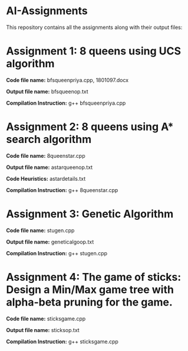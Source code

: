 # AI-Assignments
This repository contains all the assignments along with their output files:

# **Assignment 1:** 8 queens using UCS algorithm

**Code file name:** bfsqueenpriya.cpp, 1801097.docx

**Output file name:** bfsqueenop.txt

**Compilation Instruction:** g++ bfsqueenpriya.cpp


# **Assignment 2:** 8 queens using A* search algorithm

**Code file name:** 8queenstar.cpp

**Output file name:** astarqueenop.txt

**Code Heuristics:** astardetails.txt

**Compilation Instruction:** g++ 8queenstar.cpp


# **Assignment 3:** Genetic Algorithm

**Code file name:** stugen.cpp

**Output file name:** geneticalgoop.txt

**Compilation Instruction:** g++ stugen.cpp


# **Assignment 4:** The game of sticks: Design a Min/Max game tree with alpha-beta pruning for the game. 

**Code  file name:** sticksgame.cpp

**Output file name:** sticksop.txt

**Compilation Instruction:** g++ sticksgame.cpp
